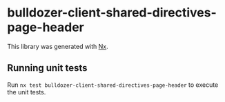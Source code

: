# bulldozer-client-shared-directives-page-header

This library was generated with [Nx](https://nx.dev).

## Running unit tests

Run `nx test bulldozer-client-shared-directives-page-header` to execute the unit tests.
